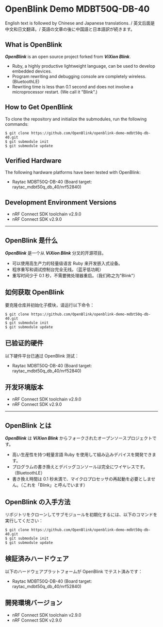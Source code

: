 # OpenBlink Demo MDBT50Q-DB-40

English text is followed by Chinese and Japanese translations. / 英文后面是中文和日文翻译。/ 英語の文章の後に中国語と日本語訳が続きます。

## What is OpenBlink

**_OpenBlink_** is an open source project forked from **_ViXion Blink_**.

- Ruby, a highly productive lightweight language, can be used to develop embedded devices.
- Program rewriting and debugging console are completely wireless. (BluetoothLE)
- Rewriting time is less than 0.1 second and does not involve a microprocessor restart. (We call it "Blink".)

## How to Get OpenBlink

To clone the repository and initialize the submodules, run the following commands:

```console
$ git clone https://github.com/OpenBlink/openblink-demo-mdbt50q-db-40.git
$ git submodule init
$ git submodule update
```

## Verified Hardware

The following hardware platforms have been tested with OpenBlink:

- Raytac MDBT50Q-DB-40 (Board target: raytac_mdbt50q_db_40/nrf52840)

## Development Environment Versions

- nRF Connect SDK toolchain v2.9.0
- nRF Connect SDK v2.9.0

---

## OpenBlink 是什么

**_OpenBlink_** 是一个从 **_ViXion Blink_** 分叉的开源项目。

- 可以使用高生产力的轻量级语言 Ruby 来开发嵌入式设备。
- 程序重写和调试控制台完全无线。（蓝牙低功耗）
- 重写时间少于 0.1 秒，不需要微处理器重启。（我们称之为"Blink"）

## 如何获取 OpenBlink

要克隆仓库并初始化子模块，请运行以下命令：

```console
$ git clone https://github.com/OpenBlink/openblink-demo-mdbt50q-db-40.git
$ git submodule init
$ git submodule update
```

## 已验证的硬件

以下硬件平台已通过 OpenBlink 测试：

- Raytac MDBT50Q-DB-40 (Board target: raytac_mdbt50q_db_40/nrf52840)

## 开发环境版本

- nRF Connect SDK toolchain v2.9.0
- nRF Connect SDK v2.9.0

---

## OpenBlink とは

**_OpenBlink_** は **_ViXion Blink_** からフォークされたオープンソースプロジェクトです。

- 高い生産性を持つ軽量言語 Ruby を使用して組み込みデバイスを開発できます。
- プログラムの書き換えとデバッグコンソールは完全にワイヤレスです。（BluetoothLE）
- 書き換え時間は 0.1 秒未満で、マイクロプロセッサの再起動を必要としません。（これを「Blink」と呼んでいます）

## OpenBlink の入手方法

リポジトリをクローンしてサブモジュールを初期化するには、以下のコマンドを実行してください：

```console
$ git clone https://github.com/OpenBlink/openblink-demo-mdbt50q-db-40.git
$ git submodule init
$ git submodule update
```

## 検証済みハードウェア

以下のハードウェアプラットフォームが OpenBlink でテスト済みです：

- Raytac MDBT50Q-DB-40 (Board target: raytac_mdbt50q_db_40/nrf52840)

## 開発環境バージョン

- nRF Connect SDK toolchain v2.9.0
- nRF Connect SDK v2.9.0
